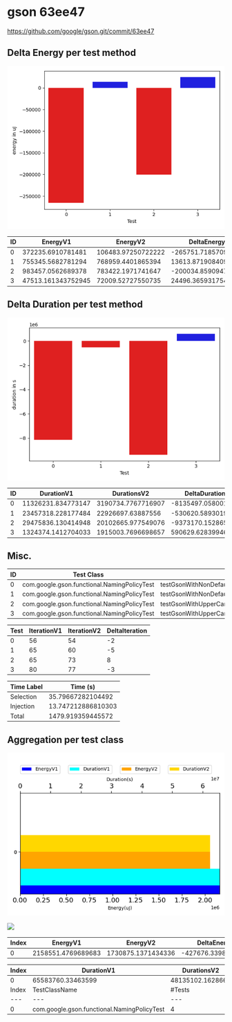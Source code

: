 # gson 63ee47


https://github.com/google/gson.git/commit/63ee47



## Delta Energy per test method

![](./gson_delta_energy_0_v.png)


| ID | EnergyV1 | EnergyV2 | DeltaEnergy |
| --- | --- | --- | --- |
| 0 | 372235.6910781481 | 106483.97250722222 | -265751.7185709259 |
| 1 | 755345.5682781294 | 768959.4401865394 | 13613.871908409987 |
| 2 | 983457.0562689378 | 783422.1971741647 | -200034.85909477307 |
| 3 | 47513.161343752945 | 72009.52727550735 | 24496.365931754408 |

## Delta Duration per test method

![](./gson_delta_duration_0_v.png)


| ID | DurationV1 | DurationsV2 | DeltaDuration |
| --- | --- | --- | --- |
| 0 | 11326231.834773147 | 3190734.7767716907 | -8135497.058001457 |
| 1 | 23457318.228177484 | 22926697.63887556 | -530620.5893019252 |
| 2 | 29475836.130414948 | 20102665.977549076 | -9373170.152865872 |
| 3 | 1324374.1412704033 | 1915003.7696698657 | 590629.6283994624 |

## Misc.

| ID | Test Class | Test Method |
| --- | --- | --- |
| 0 | com.google.gson.functional.NamingPolicyTest | testGsonWithNonDefaultFieldNamingPolicySerialization |
| 1 | com.google.gson.functional.NamingPolicyTest | testGsonWithNonDefaultFieldNamingPolicyDeserialiation |
| 2 | com.google.gson.functional.NamingPolicyTest | testGsonWithUpperCamelCaseSpacesPolicySerialiation |
| 3 | com.google.gson.functional.NamingPolicyTest | testGsonWithUpperCamelCaseSpacesPolicyDeserialiation |


| Test | IterationV1 | IterationV2 | DeltaIteration |
| --- | --- | --- | --- |
| 0 | 56 | 54 | -2 |
| 1 | 65 | 60 | -5 |
| 2 | 65 | 73 | 8 |
| 3 | 80 | 77 | -3 |



| Time Label | Time (s) |
| --- | --- |
| Selection | 35.79667282104492 |
| Injection | 13.747212886810303 |
| Total | 1479.919359445572 |


## Aggregation per test class


![](./gson.png)

![](./gson_delta_1_v.png)

| Index | EnergyV1 | EnergyV2 | DeltaEnergy |
| --- | --- | --- | --- |
| 0 | 2158551.4769689683 | 1730875.1371434336 | -427676.3398255347 |

| Index | DurationV1 | DurationsV2 | DeltaDuration |
| --- | --- | --- | --- |
| 0 | 65583760.33463599 | 48135102.1628662 | -17448658.17176979 |
| Index | TestClassName | #Tests |
| --- | --- | --- |
| 0 | com.google.gson.functional.NamingPolicyTest | 4 |
